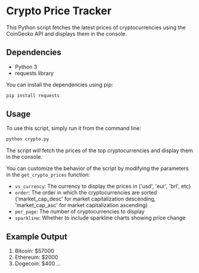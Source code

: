 # Crypto Price Tracker

This Python script fetches the latest prices of cryptocurrencies using the CoinGecko API and displays them in the console.

## Dependencies

- Python 3
- requests library

You can install the dependencies using pip:

```bash
pip install requests
```

## Usage

To use this script, simply run it from the command line:

```bash
python crypto.py
```

The script will fetch the prices of the top cryptocurrencies and display them in the console.

You can customize the behavior of the script by modifying the parameters in the `get_crypto_prices` function:

- `vs_currency`: The currency to display the prices in ('usd', 'eur', 'brl', etc)
- `order`: The order in which the cryptocurrencies are sorted ('market_cap_desc' for market capitalization descending, 'market_cap_asc' for market capitalization ascending)
- `per_page`: The number of cryptocurrencies to display
- `sparkline`: Whether to include sparkline charts showing price change

## Example Output

1. Bitcoin: $57000
2. Ethereum: $2000
3. Dogecoin: $400
...
